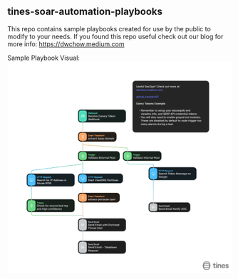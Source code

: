 ## tines-soar-automation-playbooks

This repo contains sample playbooks created for use by the public to modify to your needs. If you found this repo useful check out our blog for more info: https://dwchow.medium.com 

Sample Playbook Visual:
![enter image description here](https://github.com/dc401/tines-soar-automation-playbooks/blob/main/Canary%20Token%20Detection%20and%20Enrichment-storyboard.png?raw=true)
